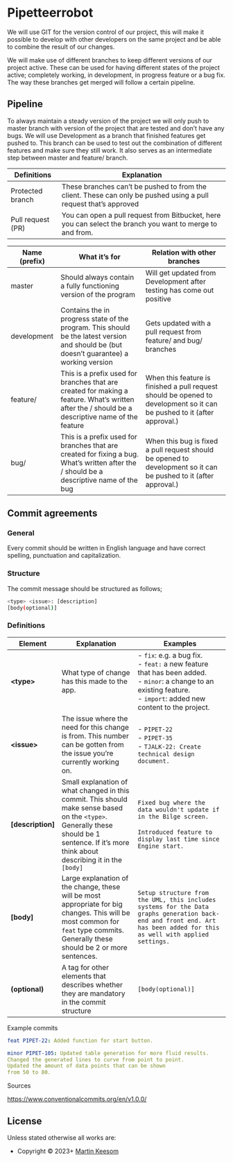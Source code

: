# Pipetteerrobot
 
We will use GIT for the version control of our project, this will make it possible to develop with other developers on the same project and be able to combine the result of our changes.

We will make use of different branches to keep different versions of our project active. These can be used for having different states of the project active; completely working, in development, in progress feature or a bug fix. The way these branches get merged will follow a certain pipeline.

## Pipeline

To always maintain a steady version of the project we will only push to master branch with version of the project that are tested and don’t have any bugs. We will use Development as a branch that finished features get pushed to. This branch can be used to test out the combination of different features and make sure they still work. It also serves as an intermediate step between master and feature/ branch.

| Definitions | Explanation |
| ------ | ------ |
| Protected branch | These branches can’t be pushed to from the client. These can only be pushed using a pull request that’s approved |
| Pull request (PR) | You can open a pull request from Bitbucket, here you can select the branch you want to merge to and from. |

| Name (prefix) | What it’s for | Relation with other branches |
| ------ | ------ | ------ |
| master | Should always contain a fully functioning version of the program | Will get updated from Development after testing has come out positive |
| development | Contains the in progress state of the program. This should be the latest version and should be (but doesn’t guarantee) a working version | Gets updated with a pull request from feature/ and bug/ branches |
| feature/ | This is a prefix used for branches that are created for making a feature. What’s written after the / should be a descriptive name of the feature | When this feature is finished a pull request should be opened to development so it can be pushed to it (after approval.) |
| bug/ | This is a prefix used for branches that are created for fixing a bug. What’s written after the / should be a descriptive name of the bug |When this bug is fixed a pull request should be opened to development so it can be pushed to it (after approval.) |

## Commit agreements
### General

Every commit should be written in English language and have correct spelling, punctuation and capitalization.

### Structure

The commit message should be structured as follows;
```sh
<type> <issue>: [description]
[body(optional)]
```


### Definitions

| Element | Explanation | Examples |
| ------ | ------ | ------ |
| **\<type>** | What type of change has this made to the app. | - ```fix```: e.g. a bug fix. <br> - ```feat:``` a new feature that has been added. <br> - ```minor```: a change to an existing feature. <br> - ```import```: added new content to the project. |
| **\<issue>** | The issue where the need for this change is from. This number can be gotten from the issue you’re currently working on. | - ```PIPET-22``` <br> - ```PIPET-35``` <br> - ```TJALK-22: Create technical design document.``` |
| **[description]** | Small explanation of what changed in this commit. This should make sense based on the ```<type>```. Generally these should be 1 sentence. If it’s more think about describing it in the ```[body]``` | ```Fixed bug where the data wouldn't update if in the Bilge screen.``` <br> <br> ```Introduced feature to display last time since Engine start.``` |
| **[body]** | Large explanation of the change, these will be most appropriate for big changes. This will be most common for ```feat``` type commits. Generally these should be 2 or more sentences. | ```Setup structure from the UML, this includes systems for the Data graphs generation back-end and front end. Art has been added for this as well with applied settings.``` |
| **(optional)** | A tag for other elements that describes whether they are mandatory in the commit structure | ```[body(optional)]``` |

Example commits

```yml
feat PIPET-22: Added function for start button.
```
```yml
minor PIPET-105: Updated table generation for more fluid results.
Changed the generated lines to curve from point to point.
Updated the amount of data points that can be shown
from 50 to 80.
```

Sources

https://www.conventionalcommits.org/en/v1.0.0/

## License

Unless stated otherwise all works are:

-   Copyright © 2023+ [Martin Keesom](https://martinkeesom.nl/)
<!--stackedit_data:
eyJoaXN0b3J5IjpbLTEzNTA0NTc5ODAsLTEzMzUyMTIzODddfQ
==
-->
